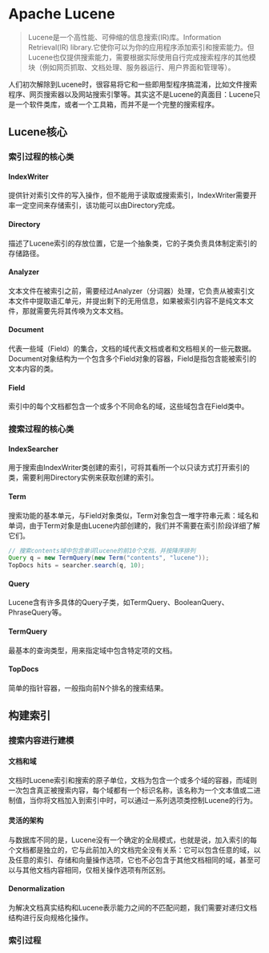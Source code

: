 # Apache Lucene
> Lucene是一个高性能、可伸缩的信息搜索(IR)库。Information Retrieval(IR) library.它使你可以为你的应用程序添加索引和搜索能力。但Lucene也仅提供搜索能力，需要根据实际使用自行完成搜索程序的其他模块（例如网页抓取、文档处理、服务器运行、用户界面和管理等）。

 人们初次解除到Lucene时，很容易将它和一些即用型程序搞混淆，比如文件搜索程序、网页搜索器以及网站搜索引擎等。其实这不是Lucene的真面目：Lucene只是一个软件类库，或者一个工具箱，而并不是一个完整的搜索程序。

 ## Lucene核心
 ### 索引过程的核心类
 ####  IndexWriter
 提供针对索引文件的写入操作，但不能用于读取或搜索索引，IndexWriter需要开率一定空间来存储索引，该功能可以由Directory完成。
 #### Directory
描述了Lucene索引的存放位置，它是一个抽象类，它的子类负责具体制定索引的存储路径。
 #### Analyzer
 文本文件在被索引之前，需要经过Analyzer（分词器）处理，它负责从被索引文本文件中提取语汇单元，并提出剩下的无用信息，如果被索引内容不是纯文本文件，那就需要先将其传唤为文本文档。
#### Document
代表一些域（Field）的集合，文档的域代表文档或者和文档相关的一些元数据。Document对象结构为一个包含多个Field对象的容器，Field是指包含能被索引的文本内容的类。
#### Field
索引中的每个文档都包含一个或多个不同命名的域，这些域包含在Field类中。

### 搜索过程的核心类
#### IndexSearcher
用于搜索由IndexWriter类创建的索引，可将其看所一个以只读方式打开索引的类，需要利用Directory实例来获取创建的索引。
#### Term
搜索功能的基本单元，与Field对象类似，Term对象包含一堆字符串元素：域名和单词，由于Term对象是由Lucene内部创建的，我们并不需要在索引阶段详细了解它们。
```java
// 搜索contents域中包含单词lucene的前10个文档，并按降序排列
Query q = new TermQuery(new Term("contents", "lucene"));
TopDocs hits = searcher.search(q, 10);
```
#### Query
Lucene含有许多具体的Query子类，如TermQuery、BooleanQuery、PhraseQuery等。
#### TermQuery
最基本的查询类型，用来指定域中包含特定项的文档。
#### TopDocs
简单的指针容器，一般指向前N个排名的搜索结果。

## 构建索引
### 搜索内容进行建模
#### 文档和域
文档时Lucene索引和搜索的原子单位，文档为包含一个或多个域的容器，而域则一次包含真正被搜索内容，每个域都有一个标识名称，该名称为一个文本值或二进制值，当你将文档加入到索引中时，可以通过一系列选项类控制Lucene的行为。

#### 灵活的架构
与数据库不同的是，Lucene没有一个确定的全局模式，也就是说，加入索引的每个文档都是独立的，它与此前加入的文档完全没有关系：它可以包含任意的域，以及任意的索引、存储和向量操作选项，它也不必包含于其他文档相同的域，甚至可以与其他文档内容相同，仅相关操作选项有所区别。

#### Denormalization
为解决文档真实结构和Lucene表示能力之间的不匹配问题，我们需要对递归文档结构进行反向规格化操作。

### 索引过程


